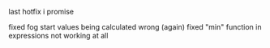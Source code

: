 last hotfix i promise

fixed fog start values being calculated wrong (again)
fixed "min" function in expressions not working at all